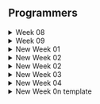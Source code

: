 ## Programmers

<details>
  <summary>Week 08</summary>
    <div>

> 8주차 (2024.07.08 - 2024.07.18)

1. 데이터 분석
    - 일자: 2024.07.18
    - 알고리즘: 기본
    - 고민: 5분
    - 코딩: 5분
    - 답안 설명
        1. label로 변수명을 설정해두고 인덱스를 찾아서 조건을 조회하는 방식으로 진행함
        2. 데이터 크기가 크지 않고 쉽게 생각이 가능해서 바로 풂

2. 이웃한 칸
    - 일자: 2024.07.18
    - 알고리즘: 기본
    - 고민: 3분
    - 코딩: 3분
    - 답안 설명
        1. dfs/bfs에서 좌표를 탐색하기 위해 나아가기 위한 첫번째 문제라 쉬웠음
        
3. 붕대 감기
    - 일자: 2024.07.18
    - 알고리즘: 구현
    - 고민: 19분
    - 코딩: 6분
    - 답안 설명
        1. t를 한 번씩 업데이트 하는 방법보다, attacks의 공격 시점을 queue로 생각해서 빼내고, 그 시점에 맞게 업데이트 하는 방식을 떠올림
        2. 이를 위해서는 회복 -> 공격 -> 시간 업데이트 순으로 구성해야 했음
        3. 단, 공격 시점에는 힐을 못하므로 1초를 빼도록 함

</details>


<details>
  <summary>Week 09</summary>
    <div>

> 9주차 (2024.07.22 - 2024.07.29)

1. 가장 많이 받은 선물
    - 일자: 2024.07.29
    - 알고리즘: 구현
    - 고민: 10분
    - 코딩: 25분
    - 답안 설명
        1. 딕셔너리를 써서 각 사람의 친구별 선물 횟수를 기록
        2. 딕셔너리를 써서 각 사람의 선물지수도 기록
        3. 이중 반복문으로 예측 결과 도출
        4. 인덱싱이 중요


</details>

<details>
  <summary> New Week 01</summary>
    <div>

> 1주차 (2024.09.05 - 2024.09.08)

1. 삼각 달팽이
    - 일자: 2024.09.05
    - 알고리즘: 구현/수학
    - 고민: 40분
    - 코딩: 15분
    - 답안 설명
        - 왼쪽 변을 지나갈 때는 계차수열로 해당 층(floor)값부터 아래로 갈수록 1씩 증가한 값을 차수로 더함
        - 아래 변을 지나갈 때는 등차수열로 증가 1씩 증가
        - 오른 변을 지나갈 때는 계차수열로 해당 층(floor)값부터 위로 갈수록 1씩 뺀 값 차수로 뺌
        - result = [0]에서 시작해서 이전의 값에 대해 해당되는 점화식을 계산하는 방식으로 해결
        - 이를 위해서는 n일 때 숫자 i가 해당하는 floor를 구하는 방법이 필요했는데, 반복문으로 딕셔너리에 저장
        - 달팽이 모양으로 변의 길이가 n에서 시작해서 0이 될 때까지 시행되므로 while문으로 n을 1씩 빼가며 반복문을 수행

2. 배달
    - 일자: 2024.09.06
    - 알고리즘: 다익스트라, 플로이드-워셜
    - 고민: 40분
    - 코딩: 30분
    - 답안 설명
        - 다익스트라 알고리즘은 heapq를 사용해, 최소힙을 꺼내서 최단 거리에 반영하는 방식
        - 이를 위해 heappush 할 때 (거리, 노드)로 저장해야 함 (첫번째 인덱스를 기준으로 해서)
        - 플로이드-워셜 방법은 삼중 반복문을 써서 중간 지점인 k가 있다고 하고 i-j와 i-k + k-j 중 작은 값을 저장하는 방식
        - 두 방식 모두 결과는 (N + 1) * (N + 1) 2차원 배열을 그려서 저장하며, 초기값으로는 inf를 설정

3. N-Queen
    - 일자: 2024.09.07
    - 알고리즘: 백트래킹, DFS
    - 고민: 30분
    - 코딩: 30분
    - 답안 설명
        - 완전탐색이 필요하나, 2차원 배열로 볼 경우 시간 초과 문제 발생
        - 백트래킹을 쓰면서도 1차원적으로 사용하는 영리함을 발휘해야 했음
        - 특히, 대각선 방향을 고려하기 위해서는 기울기를 생각해서 행과 행 사이의 거리와 열과 열 사이의 절댓값 거리를 고려하는 방식을 써야했는데, 이 방법은 죽어도 못 떠올렸을 것 같음
        - 이렇게 파고들다가 level == n이면 return 1 하고 cnt에 추가하는 방식
        - 또한, dfs 인자 중 하나로 리스트를 추가해서 다음 행의 퀸의 열 위치를 append함

</details>

<details>
  <summary> New Week 02</summary>
    <div>

> 2주차 (2024.09.09 - 2024.09.15)

1. 프렌즈4블록
    - 일자: 2024.09.09
    - 알고리즘: 구현
    - 고민: 40분
    - 코딩: 25분
    - 답안 설명
        - set으로 삭제 인덱스를 저장하되, 각 열별로 삭제해야 할 행 위치를 열 단위로 저장했다.
        - 빈 공간을 채우는 것은 string으로 바꾼 후 0인 공간을 replace하고, zfill을 쓰는 방식으로 해결했다.
        - 다만, transpose 과정이 필요했는데, 이를 좀 더 깔끔하게 하기 위해서 zip(*board)를 썼으면 좋았을 것 같다.

2. 파일명 정렬
    - 일자: 2024.09.10
    - 알고리즘: 문자열, 정렬
    - 고민: 10분
    - 코딩: 36분
    - 답안 설명
        - 문자열을 앞에서부터 pop하면서 HEAD 부분과 NUMBER 부분 구분, TAIL은 정렬에 쓰지 않아 저장 안 함
        - sorted의 key를 써서 HEAD, NORMAL 순서로 정렬
        - 정답을 보기 전에 일부 케이스에서 자꾸 안돼서 특수문자에서 실수했다고 생각하고 이 부분만 봤는데, 시간 낭비함..

3. n진수 게임
    - 일자: 2024.09.11
    - 알고리즘: 수학, 문자열
    - 고민: 15분
    - 코딩: 10분
    - 답안 설명
        - 10-15는 A-F로 대응시키기 위해 dict에서 끌어오는 방법 사용
        - 리스트는 나중에 join해야 되니까 문자열에 결과를 저장함
        - n진법은 divmod(i, n)을 i가 0이 될 때까지 시행하는 방식
        - 최종적으로 리스트 인덱싱을 활용해 답안 return

4. 후보키
    - 일자: 2024.09.12
    - 알고리즘: 완전탐색
    - 고민: 5분
    - 코딩: 30분
    - 답안 설명
        - 행과 열의 개수를 구한 후, 열의 조합을 사용해 풀이
        - 집합을 위주로 쓴 이유는 유일성 확인의 경우 중복된 행이 있으면 길이로 판단하기 위해서
        - 최소성을 확인하기 위해서는 지금 보고 있는 칼럼이 이미 등록된 적이 있는지 확인해야 했는데, 반복문으로 하나씩 확인함
        - 행의 개수가 최대 20이고 열의 개수가 최대 8개로 전체 조합을 고려해도 그 수가 많지 않아서 완전탐색으로 확인함

5. 스킬트리
    - 일자: 2024.09.13
    - 알고리즘: 큐
    - 고민: 5분
    - 코딩: 15분
    - 답안 설명
        - 선행 스킬과 관련 있는 스킬만 우선 남기고 차례대로 popleft해서 비교 (pop(0) 사용)
        - 근데 실수로, pop(0)를 안 하고 pop()을 써가지고 틀림
        - 테케에서는 다 맞는 거로 떠서, 실제 코테라면 그냥 틀렸을 것이라 주의 필요

6. 방문 길이
    - 일자: 2024.09.14
    - 알고리즘: 구현
    - 고민: 7분
    - 코딩: 8분
    - 답안 설명
        - 집합 자료형을 써서, x1, x2와 y1, y2를 모두 기록했다.
        - 양방향을 고려하기 위해서 저장할 때는 x1, x2와 y1, y2를 각각 정렬하는 방법을 사용했다.

7. 괄호 변환
    - 일자: 2024.09.15
    - 알고리즘: 스택, 큐, dfs
    - 고민: 30분
    - 코딩: 40분
    - 답안 설명
        - 주어진 작동 순서를 그대로 잘 따르는 것이 관건
        - 특히, 4단계 재귀적으로 v를 확인하고, u를 뒤집는다 이 말을 잘 읽고 수행해야 함
        - dfs의 인자 안에 문자열을 더해가며 푼 것은 처음인데 뭔가 이해가 갔다.
        - 다만, return을 잘 처리해야 했는데 실수를 했다
        - 그리고 재귀적인 u, v를 헷갈려서 잘 못 입력한 부분도 있어 어려웠다.
</details>

<details>
  <summary> New Week 02 </summary>
    <div>

> 2주차 (2024.09.16 - 2024.09.22)

1. 쿼드압축 후 개수 세기
    - 일자: 2024.09.17
    - 알고리즘: DFS
    - 고민: 40분
    - 코딩: 40분
    - 답안 설명
        - 나는 인덱싱을 활용하는 방식을 시도했으나 실패함
        - 정답을 보니, 깔끔하게 재귀함수를 사용함
        - start, end를 정하고 (start, end), (start, end + N), (start + N, end), (start + N, end + N) 네 가지 방향으로 타고 들어감
        - temp에 저장한 원소와 비교하여 같지 않으면 바로 그 아래 단위로 네 방향으로 타고 가면 된 다는 점을 배웠음

2. 메뉴 리뉴얼
    - 일자: 2024.09.18
    - 알고리즘: 완전 탐색
    - 고민: 30분
    - 코딩: 30분
    - 답안 설명
        - 최소 2명 이상이 주문한 최소 2가지 이상의 메뉴 조합을 전부 봐야 해서 combinations로 사람을 택하고 두 사람의 교집합을 확인하는 완전 탐색 사용
        - 사전 자료형을 써서 각 하위조합을 키로, 집합 자료형을 value로 하여 집합에 사람을 추가
        - 이 중에서 가장 많이 주문된 조합을 찾기 위해 key 문자열의 길이별로 len(value) 값이 가장 큰 조합을 저장해 나감
    - 답안 참고
        - Counter와 most_common() 메소드로 풀어 깔끔하게 푼 답안이 있었음
        - 나와 거의 동일한 방식이지만, combination 조합을 자동으로 Counter로 저장하는 깔끔함이 좋았음
        - 그리고 most_common의 인자에 대해서 n을 입력하면 최빈값 n개를 찾아주는데 입력하지 않으면 내림차순으로 반환함
        - 이를 적극 활용하는 것이 인상적이었음. 까먹지 말고 나도 쓰자.

</details>

<details>
  <summary> New Week 03 </summary>
    <div>

> 3주차 (2024.09.23 - 2024.09.29)

1. 거리두기 확인하기
    - 일자: 2024.09.25
    - 알고리즘: dfs
    - 고민: 15분
    - 코딩: 15분
    - 답안 설명
        - 사람의 위치를 미리 저장해둠
        - dfs로 들어가되, level 2에 도달하면 종료
        - dfs로 들어가되 level 2 미만인 시점에서
            - 움직이고자 하는 다음 노드가 P이면 결과를 False로 두고 return
            - 다음 노드가 X이면 continue로 다른 움직일 위치를 봄
            - 다음 노드가 O이면 visited에 기록하고 다음 level로 넘어감
        - result가 False로 나온 경우에는 바로 거리두기 0으로 기록

2. 두 큐 합 같게 만들기
    - 일자: 2024.09.26
    - 고민: 20분
    - 코딩: 40분
    - 답안 설명
        - 처음에는 투 포인터 느낌으로 풀려 했으나, 인덱스 위치는 찾았는데 pop을 카운트할 방법을 못 생각함
        - 당황해서 다시 큐로 풀기로 돌아옴
        - 큐로 풀 때, 답은 잘 구했으나 시간복잡도 문제에 봉착 -> sum() 함수가 O(N) 복잡도 가지는데 이것을 계속 써서 이중 반복 효과가 발생해버림
        - 그리고, 카운트 횟수를 제한하고자 q1, q2 길이의 합을 썼는데 q1이 한 번 더 빠지는 것을 고려해서 q1 길이 * 2 + q2 길이를 제한으로 써야했음
        - 함수의 시간복잡도를 고려하여 현명한 풀이를 할 줄 알아야 한다는 것을 배움

</details>

<details>
  <summary> New Week 04 </summary>
    <div>

> 4주차 (2024.09.30 - 2024.10.06)

1. 택배상자
    - 일자: 2024.10.03
    - 알고리즘: 스택/큐
    - 고민: 35분
    - 코딩: 10분
    - 답안 설명
        - 총 4가지 과정이 가능 컨베이어벨트에서 나오는 과정 = popleft, 보조벨트에 싣는 과정 = append, 보조벨트에서 빼기 = pop, 최종택배차에 싣기 = append
        - 각 과정은 조건에 따라 시행되는데, 조건은 먼저 보조벨트의 마지막 값이 order의 첫번째 값과 일치하는지가 우선돼야 했음
        - 그 다음, 벨트의 첫번째 값이 order의 첫번째 값과 같은지 비교
        - 위 둘 다 아니라면 belt의 첫번째 값을 conv로 옮기는 과정으로 종료가 가능
        - 이렇게 하되, break 조건으로 belt가 비지않거나 (보조벨트에 상자가 있고, 보조벨트의 마지막 상자가 order와 같으면) 계속 while문이 돌아가게 했음

2. 
    - 일자: 2024.10.
    - 고민: 분
    - 코딩: 분
    - 답안 설명
        - 

</details>


<details>
  <summary> New Week 0n template</summary>
    <div>

> n주차 (2024.09. - 2024.09.)

1. 
    - 일자: 2024.09.
    - 알고리즘:
    - 고민: 분
    - 코딩: 분
    - 답안 설명
        - 

2. 
    - 일자: 2024.09.
    - 알고리즘: 
    - 고민: 분
    - 코딩: 분
    - 답안 설명
        - 

3. 
    - 일자: 2024.09.
    - 알고리즘: 
    - 고민: 분
    - 코딩: 분
    - 답안 설명
        - 
4. 
    - 일자: 2024.09.
    - 알고리즘: 
    - 고민: 분
    - 코딩: 분
    - 답안 설명
        - 

5. 
    - 일자: 2024.09.
    - 알고리즘: 
    - 고민: 분
    - 코딩: 분
    - 답안 설명
        - 

6. 
    - 일자: 2024.09.
    - 알고리즘: 
    - 고민: 분
    - 코딩: 분
    - 답안 설명
        - 

7. 
    - 일자: 2024.09.
    - 알고리즘: 
    - 고민: 분
    - 코딩: 분
    - 답안 설명
        - 
</details>